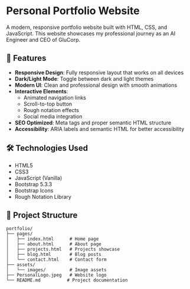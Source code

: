 # Personal Portfolio Website

A modern, responsive portfolio website built with HTML, CSS, and JavaScript. This website showcases my professional journey as an AI Engineer and CEO of GluCorp.

## 🌟 Features

- **Responsive Design**: Fully responsive layout that works on all devices
- **Dark/Light Mode**: Toggle between dark and light themes
- **Modern UI**: Clean and professional design with smooth animations
- **Interactive Elements**: 
  - Animated navigation links
  - Scroll-to-top button
  - Rough notation effects
  - Social media integration
- **SEO Optimized**: Meta tags and proper semantic HTML structure
- **Accessibility**: ARIA labels and semantic HTML for better accessibility

## 🛠️ Technologies Used

- HTML5
- CSS3
- JavaScript (Vanilla)
- Bootstrap 5.3.3
- Bootstrap Icons
- Rough Notation Library

## 📁 Project Structure

```
portfolio/
├── pages/
│   ├── index.html      # Home page
│   ├── about.html      # About page
│   ├── projects.html   # Projects showcase
│   ├── blog.html       # Blog posts
│   └── contact.html    # Contact form
├── assets/
│   └── images/         # Image assets
├── PersonalLogo.jpeg   # Website logo
└── README.md          # Project documentation
```
